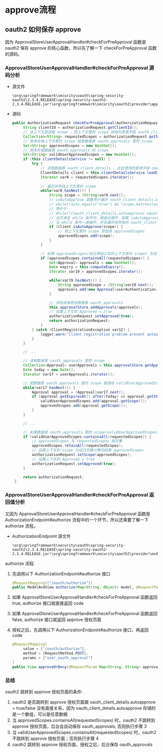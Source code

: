 # approve流程

## oauth2 如何保存 approve

因为 ApprovalStoreUserApprovalHandler#checkForPreApproval 函数是 oauth2 保存 approve 的核心函数，所以先了解一下 checkForPreApproval 函数的源码。

### ApprovalStoreUserApprovalHandler#checkForPreApproval 源码分析

- 源文件
   ```
   \org\springframework\security\oauth\spring-security-oauth2\2.3.4.RELEASE\spring-security-oauth2-2.3.4.RELEASE.jar!\org\springframework\security\oauth2\provider\approval\ApprovalStoreUserApprovalHandler.class
   ```

- 源码
   ```java
   public AuthorizationRequest checkForPreApproval(AuthorizationRequest authorizationRequest, Authentication userAuthentication) {
        String clientId = authorizationRequest.getClientId();
        // 从上下文里读取 scope ，而上下文里的 scope 读取的是表字段 oauth_client_details.scope 的值
        Collection<String> requestedScopes = authorizationRequest.getScope();
        // 用来存储上下文里的 scope 或者数据表 oauth_approvals 里的 scope
        Set<String> approvedScopes = new HashSet();
        // 用来存储数据表 oauth_approvals 的 scope
        Set<String> validUserApprovedScopes = new HashSet();
        if (this.clientDetailsService != null) {
            try {
                // 读取数据表 oauth_client_details , 此处使用的是表字段 oauth_client_details.autoapprove 的值
                ClientDetails client = this.clientDetailsService.loadClientByClientId(clientId);
                Iterator var8 = requestedScopes.iterator();
                
                // 遍历并筛选上下文里的 scope
                while(var8.hasNext()) {
                    String scope = (String)var8.next();
                    // isAutoApprove 函数用于遍历 oauth_client_details.autoapprove 所有的值，并跟上下文里的 scope 进行比较
                    // while(!auto.equals("true") && !scope.matches(auto))
                    // 等价于
                    // while(![oauth_client_details.autoapprove].equals("true") && !scope.matches([oauth_client_details.autoapprove]))
                    // 当不满足 while 条件时，就退出循环，函数 isAutoApprove 返回 true
                    // 当 while 条件一直循环，并且遍历完所有的 oauth_client_details.autoapprove 才退出, 函数 isAutoApprove 就返回 false
                    if (client.isAutoApprove(scope)) {
                        // 把上下文里的 scope 添加进 approvedScopes
                        approvedScopes.add(scope);
                    }
                }

                // 如果 approvedScopes(经过筛选之后的上下文里的 scope) 包含了上下文里所有的 scope(requestedScopes)，就视为 Approved 通过
                if (approvedScopes.containsAll(requestedScopes)) {
                    Set<Approval> approvals = new HashSet();
                    Date expiry = this.computeExpiry();
                    Iterator var19 = approvedScopes.iterator();

                    while(var19.hasNext()) {
                        String approvedScope = (String)var19.next();
                        approvals.add(new Approval(userAuthentication.getName(), authorizationRequest.getClientId(), approvedScope, expiry, ApprovalStatus.APPROVED));
                    }

                    // 添加或者修改数据表 oauth_approvals
                    this.approvalStore.addApprovals(approvals);
                    // 设置上下文的 Approved = true
                    authorizationRequest.setApproved(true);
                    return authorizationRequest;
                }
            } catch (ClientRegistrationException var12) {
                logger.warn("Client registration problem prevent autoapproval check for client=" + clientId);
            }
        }

        // ...

        // 读取数据表 oauth_approvals 里的 scope
        Collection<Approval> userApprovals = this.approvalStore.getApprovals(userAuthentication.getName(), clientId);
        Date today = new Date();
        Iterator var17 = userApprovals.iterator();

        // 把数据表 oauth_approvals 里的 scope 赋值给 validUserApprovedScopes 和 approvedScopes
        while(var17.hasNext()) {
            Approval approval = (Approval)var17.next();
            if (approval.getExpiresAt().after(today) && approval.getStatus() == ApprovalStatus.APPROVED) {
                validUserApprovedScopes.add(approval.getScope());
                approvedScopes.add(approval.getScope());
            }
        }

        // ...

        // 如果数据表 oauth_approvals 里的 scope(validUserApprovedScopes) 包含了上下文里所有的 scope(requestedScopes)，就视为 Approved 通过
        if (validUserApprovedScopes.containsAll(requestedScopes)) {
            // approvedScopes 与 requestedScopes 取交集
            approvedScopes.retainAll(requestedScopes);
            // 设置上下文的 scope 为经过交集计算的结果 approvedScopes
            authorizationRequest.setScope(approvedScopes);
            // 设置上下文的 Approved = true
            authorizationRequest.setApproved(true);
        }

        return authorizationRequest;
    }
   ```
   
### ApprovalStoreUserApprovalHandler#checkForPreApproval 返回值分析

又因为 ApprovalStoreUserApprovalHandler#checkForPreApproval 函数是 AuthorizationEndpoint#authorize 流程中的一个环节，所以还需要了解一下 authorize 流程。

- AuthorizationEndpoint 源文件
   ```
   \org\springframework\security\oauth\spring-security-oauth2\2.3.4.RELEASE\spring-security-oauth2-2.3.4.RELEASE.jar!\org\springframework\security\oauth2\provider\endpoint\AuthorizationEndpoint.class
   ```

authorize 流程:

1. 先调用以下 AuthorizationEndpoint#authorize 接口
   ```java
   @RequestMapping({"/oauth/authorize"})
   public ModelAndView authorize(Map<String, Object> model, @RequestParam Map<String, String> parameters, SessionStatus sessionStatus, Principal principal)
   ```
   
2. 如果 ApprovalStoreUserApprovalHandler#checkForPreApproval 函数返回 true, authorize 接口就直接返回 code
   
3. 如果 ApprovalStoreUserApprovalHandler#checkForPreApproval 函数返回 false, authorize 接口就返回 approve 授权页面

4. 授权之后，先调用以下 AuthorizationEndpoint#authorize 接口，再返回 code
   ```java
   @RequestMapping(
        value = {"/oauth/authorize"},
        method = {RequestMethod.POST},
        params = {"user_oauth_approval"}
   )
   public View approveOrDeny(@RequestParam Map<String, String> approvalParameters, Map<String, ?> model, SessionStatus sessionStatus, Principal principal)
   ```

### 总结

oauth2 跳转到 approve 授权页面的条件:

1. oauth2 是否跳转到 approve 授权页面跟 oauth_client_details.autoapprove = true/false 没有直接关系，因为 oauth_client_details.autoapprove 存储的是一个数组，可以是任意数据
2. 当 approvedScopes.containsAll(requestedScopes) 时，oauth2 不跳转到 approve 授权页面，后台会自动保存 oauth_approvals; 否则执行步骤 3
3. 当 validUserApprovedScopes.containsAll(requestedScopes) 时，oauth2 不跳转到 approve 授权页面；否则执行步骤 4
4. oauth2 跳转到 approve 授权页面，授权之后，后台保存 oauth_approvals
